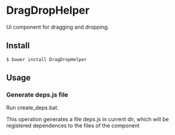 DragDropHelper
==========================
Ui component for dragging and dropping.
## Install ##
```$ bower install DragDropHelper```
## Usage ##
### Generate deps.js file ###
Run create_deps.bat.

This operation generates a file deps.js in current dir, which will be registered dependences to the files of the component
